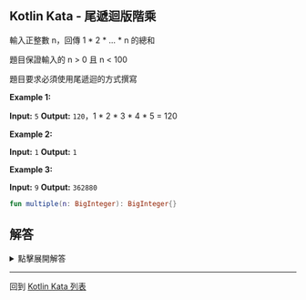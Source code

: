 ## Kotlin Kata - 尾遞迴版階乘

輸入正整數 n，回傳 1 * 2 * ... * n 的總和

題目保證輸入的 n > 0 且 n < 100

題目要求必須使用尾遞迴的方式撰寫

**Example 1:**

**Input:** `5`
**Output:** `120`，1 * 2 * 3 * 4 * 5 = 120

**Example 2:**

**Input:** `1`
**Output:** `1`

**Example 3:**

**Input:** `9`
**Output:** `362880`

```kotlin
fun multiple(n: BigInteger): BigInteger{}
```

## 解答

<details>
  <summary>點擊展開解答</summary>
要用尾遞迴的方式處理階乘

`multiple()` 函數的參數是不夠的

我們必須要宣告新的函數來進行處理

利用 BigInteger 的操作

加上利用預設參數，我們可以寫成

```kotlin
tailrec fun multiple(number: BigInteger, answer: BigInteger = BigInteger.ONE): BigInteger {  
    return when (number) {  
        BigInteger.ONE -> answer  
        else -> sum(number - BigInteger.ONE, answer * number)  
    }  
}
```
</details>

-----

回到 [Kotlin Kata 列表](index.md)
